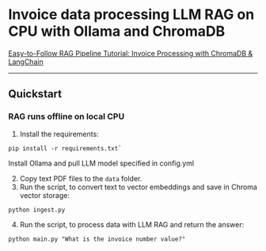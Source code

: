 # Invoice data processing LLM RAG on CPU with Ollama and ChromaDB


<a href="https://www.youtube.com/watch?v=Higmr8qMoNk" target="_blank">Easy-to-Follow RAG Pipeline Tutorial: Invoice Processing with ChromaDB & LangChain</a>

___

## Quickstart

### RAG runs offline on local CPU
   
1. Install the requirements: 

```
pip install -r requirements.txt`
```

Install Ollama and pull LLM model specified in config.yml

2. Copy text PDF files to the `data` folder.
3. Run the script, to convert text to vector embeddings and save in Chroma vector storage: 

```
python ingest.py
```

4. Run the script, to process data with LLM RAG and return the answer: 

```
python main.py "What is the invoice number value?"
```
